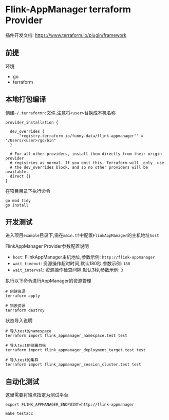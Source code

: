 # Flink-AppManager terraform Provider

插件开发文档: https://www.terraform.io/plugin/framework

## 前提
环境
- go
- terraform

## 本地打包编译
创建`~/.terraformrc`文件,注意将`<user>`替换成本机名称
```text
provider_installation {

  dev_overrides {
      "registry.terraform.io/funny-data/flink-appmanager"" = "/Users/<user>/go/bin"
  }

  # For all other providers, install them directly from their origin provider
  # registries as normal. If you omit this, Terraform will _only_ use
  # the dev_overrides block, and so no other providers will be available.
  direct {}
}
```

在项目目录下执行命令
```shell
go mod tidy
go install
```

## 开发测试

进入项目`example`目录下,需在`main.tf`中配置`FlinkAppManager`的主机地址`host`

FlinkAppManager Provider参数配置说明
- `host`: FlinkAppManager主机地址,参数示例: `http://flink-appmanager`
- `wait_timeout`: 资源操作超时时间,默认180秒,参数示例: `180`
- `wait_interval`: 资源操作检查间隔,默认3秒,参数示例: `3`

执行以下命令进行AppManager的资源管理
```shell
# 创建资源
terraform apply

# 销毁资源
terraform destroy
```

状态导入说明
```shell
# 导入test的namespace
terraform import flink_appmanager_namespace.test test
 
# 导入test的部署目标
terraform import flink_appmanager_deployment_target.test test

# 导入test的集群
terraform import flink_appmanager_session_cluster.test test
```

## 自动化测试

这里需要将端点指定为测试平台
```shell
export FLINK_APPMANAGER_ENDPOINT=http://flink-appmanager

make testacc
```